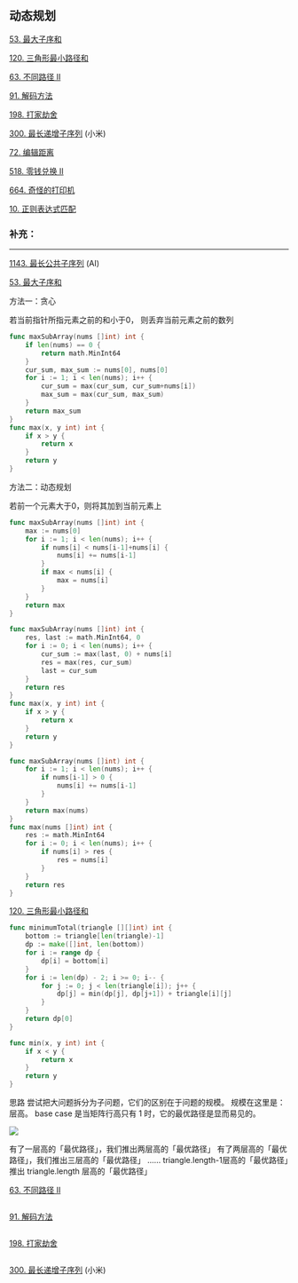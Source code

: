 ## 动态规划 

[53. 最大子序和](https://leetcode-cn.com/problems/maximum-subarray/)

[120. 三角形最小路径和](https://leetcode-cn.com/problems/triangle/)

[63. 不同路径 II](https://leetcode-cn.com/problems/unique-paths-ii/)

[91. 解码方法](https://leetcode-cn.com/problems/decode-ways/)

[198. 打家劫舍](https://leetcode-cn.com/problems/house-robber/)

[300. 最长递增子序列](https://leetcode-cn.com/problems/longest-increasing-subsequence/) (小米)

[72. 编辑距离](https://leetcode-cn.com/problems/edit-distance/)

[518. 零钱兑换 II](https://leetcode-cn.com/problems/coin-change-2/)

[664. 奇怪的打印机](https://leetcode-cn.com/problems/strange-printer/)

[10. 正则表达式匹配](https://leetcode-cn.com/problems/regular-expression-matching/)

### 补充：
------

[1143. 最长公共子序列](https://leetcode-cn.com/problems/longest-common-subsequence/) (AI)

[53. 最大子序和](https://leetcode-cn.com/problems/maximum-subarray/)

方法一：贪心

若当前指针所指元素之前的和小于0， 则丢弃当前元素之前的数列

``` go
func maxSubArray(nums []int) int {
	if len(nums) == 0 {
		return math.MinInt64
	}
	cur_sum, max_sum := nums[0], nums[0]
	for i := 1; i < len(nums); i++ {
		cur_sum = max(cur_sum, cur_sum+nums[i])
		max_sum = max(cur_sum, max_sum)
	}
	return max_sum
}
func max(x, y int) int {
	if x > y {
		return x
	}
	return y
}
```

方法二：动态规划

若前一个元素大于0，则将其加到当前元素上



``` go
func maxSubArray(nums []int) int {
	max := nums[0]
	for i := 1; i < len(nums); i++ {
		if nums[i] < nums[i-1]+nums[i] {
			nums[i] += nums[i-1]
		}
		if max < nums[i] {
			max = nums[i]
		}
	}
	return max
}
```

``` go
func maxSubArray(nums []int) int {
	res, last := math.MinInt64, 0
	for i := 0; i < len(nums); i++ {
		cur_sum := max(last, 0) + nums[i]
		res = max(res, cur_sum)
		last = cur_sum
	}
	return res
}
func max(x, y int) int {
	if x > y {
		return x
	}
	return y
}
```

``` go
func maxSubArray(nums []int) int {
	for i := 1; i < len(nums); i++ {
		if nums[i-1] > 0 {
			nums[i] += nums[i-1]
		}
	}
	return max(nums)
}
func max(nums []int) int {
	res := math.MinInt64
	for i := 0; i < len(nums); i++ {
		if nums[i] > res {
			res = nums[i]
		}
	}
	return res
}
```

[120. 三角形最小路径和](https://leetcode-cn.com/problems/triangle/)

``` go
func minimumTotal(triangle [][]int) int {
	bottom := triangle[len(triangle)-1]
	dp := make([]int, len(bottom))
	for i := range dp {
		dp[i] = bottom[i]
	}
	for i := len(dp) - 2; i >= 0; i-- {
		for j := 0; j < len(triangle[i]); j++ {
			dp[j] = min(dp[j], dp[j+1]) + triangle[i][j]
		}
	}
	return dp[0]
}

func min(x, y int) int {
	if x < y {
		return x
	}
	return y
}
```

思路
尝试把大问题拆分为子问题，它们的区别在于问题的规模。
规模在这里是：层高。
base case 是当矩阵行高只有 1 时，它的最优路径是显而易见的。

![](https://pic.leetcode-cn.com/13dafa7efab2287884a901a99c04c1f7b7ef2dcf5e6f2a8dfa477e2ac6890e8b-image.png)

有了一层高的「最优路径」，我们推出两层高的「最优路径」
有了两层高的「最优路径」，我们推出三层高的「最优路径」
……
triangle.length-1层高的「最优路径」推出 triangle.length 层高的「最优路径」




[63. 不同路径 II](https://leetcode-cn.com/problems/unique-paths-ii/)

``` go

```

[91. 解码方法](https://leetcode-cn.com/problems/decode-ways/)

``` go

```

[198. 打家劫舍](https://leetcode-cn.com/problems/house-robber/)

``` go

```

[300. 最长递增子序列](https://leetcode-cn.com/problems/longest-increasing-subsequence/) (小米)